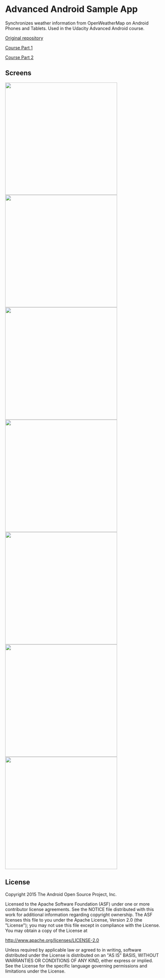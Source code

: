 Advanced Android Sample App
===================================

Synchronizes weather information from OpenWeatherMap on Android Phones and Tablets. Used in the Udacity Advanced Android course.

[Original repository](https://github.com/udacity/Advanced_Android_Development)

[Course Part 1](https://www.udacity.com/course/developing-android-apps--ud853)

[Course Part 2](https://www.udacity.com/course/advanced-android-app-development--ud855)

Screens
-------

<img src="/../screenshots/screenshots/sc-phone-list-port.png" width="360">
<img src="/../screenshots/screenshots/sc-phone-detail-port.png" width="360">
<img src="/../screenshots/screenshots/sc-phone-list-land.png" height="360">
<img src="/../screenshots/screenshots/sc-phone-detail-land.png" height="360">
<img src="/../screenshots/screenshots/sc-tablet-port.png" width="360">
<img src="/../screenshots/screenshots/sc-tablet-land.png" height="360">
<img src="/../screenshots/screenshots/sc-widgets.png" width="360">

License
-------
Copyright 2015 The Android Open Source Project, Inc.

Licensed to the Apache Software Foundation (ASF) under one or more contributor
license agreements.  See the NOTICE file distributed with this work for
additional information regarding copyright ownership.  The ASF licenses this
file to you under the Apache License, Version 2.0 (the "License"); you may not
use this file except in compliance with the License.  You may obtain a copy of
the License at

http://www.apache.org/licenses/LICENSE-2.0

Unless required by applicable law or agreed to in writing, software
distributed under the License is distributed on an "AS IS" BASIS, WITHOUT
WARRANTIES OR CONDITIONS OF ANY KIND, either express or implied.  See the
License for the specific language governing permissions and limitations under
the License.

